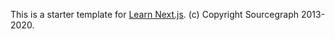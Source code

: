 This is a starter template for [Learn Next.js](https://nextjs.org/learn).
(c) Copyright Sourcegraph 2013-2020.